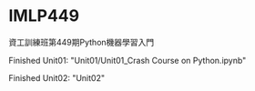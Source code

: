 # IMLP449
資工訓練班第449期Python機器學習入門

Finished Unit01: 
"Unit01/Unit01_Crash Course on Python.ipynb"

Finished Unit02:
"Unit02"
